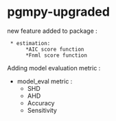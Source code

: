 # pgmpy-upgraded
new feature added to package :
     
     * estimation:
          *AIC score function
          *Fnml score function 	
Adding model evaluation metric :
  *  model_eval metric :	
      * SHD
      * AHD
      * Accuracy
      * Sensitivity
